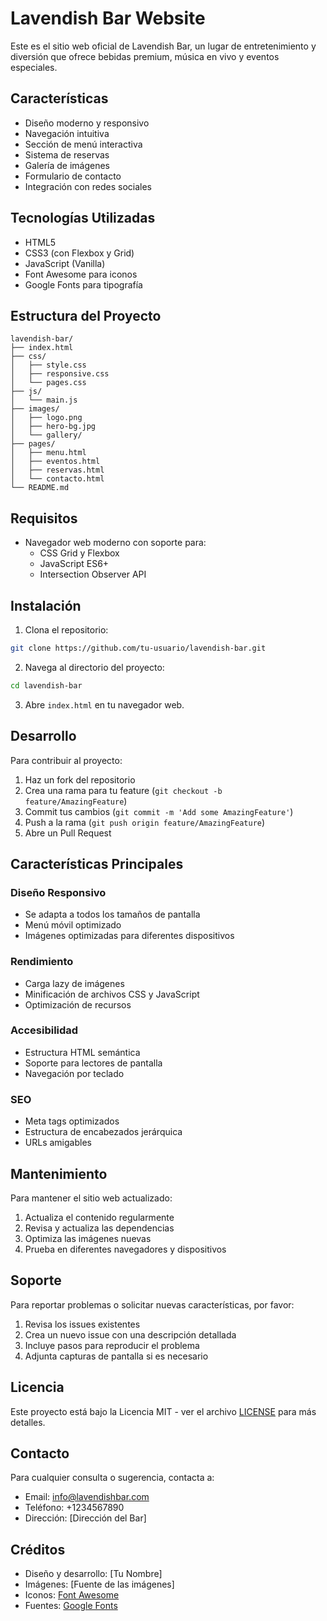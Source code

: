 # Lavendish Bar Website

Este es el sitio web oficial de Lavendish Bar, un lugar de entretenimiento y diversión que ofrece bebidas premium, música en vivo y eventos especiales.

## Características

- Diseño moderno y responsivo
- Navegación intuitiva
- Sección de menú interactiva
- Sistema de reservas
- Galería de imágenes
- Formulario de contacto
- Integración con redes sociales

## Tecnologías Utilizadas

- HTML5
- CSS3 (con Flexbox y Grid)
- JavaScript (Vanilla)
- Font Awesome para iconos
- Google Fonts para tipografía

## Estructura del Proyecto

```
lavendish-bar/
├── index.html
├── css/
│   ├── style.css
│   ├── responsive.css
│   └── pages.css
├── js/
│   └── main.js
├── images/
│   ├── logo.png
│   ├── hero-bg.jpg
│   └── gallery/
├── pages/
│   ├── menu.html
│   ├── eventos.html
│   ├── reservas.html
│   └── contacto.html
└── README.md
```

## Requisitos

- Navegador web moderno con soporte para:
  - CSS Grid y Flexbox
  - JavaScript ES6+
  - Intersection Observer API

## Instalación

1. Clona el repositorio:
```bash
git clone https://github.com/tu-usuario/lavendish-bar.git
```

2. Navega al directorio del proyecto:
```bash
cd lavendish-bar
```

3. Abre `index.html` en tu navegador web.

## Desarrollo

Para contribuir al proyecto:

1. Haz un fork del repositorio
2. Crea una rama para tu feature (`git checkout -b feature/AmazingFeature`)
3. Commit tus cambios (`git commit -m 'Add some AmazingFeature'`)
4. Push a la rama (`git push origin feature/AmazingFeature`)
5. Abre un Pull Request

## Características Principales

### Diseño Responsivo
- Se adapta a todos los tamaños de pantalla
- Menú móvil optimizado
- Imágenes optimizadas para diferentes dispositivos

### Rendimiento
- Carga lazy de imágenes
- Minificación de archivos CSS y JavaScript
- Optimización de recursos

### Accesibilidad
- Estructura HTML semántica
- Soporte para lectores de pantalla
- Navegación por teclado

### SEO
- Meta tags optimizados
- Estructura de encabezados jerárquica
- URLs amigables

## Mantenimiento

Para mantener el sitio web actualizado:

1. Actualiza el contenido regularmente
2. Revisa y actualiza las dependencias
3. Optimiza las imágenes nuevas
4. Prueba en diferentes navegadores y dispositivos

## Soporte

Para reportar problemas o solicitar nuevas características, por favor:

1. Revisa los issues existentes
2. Crea un nuevo issue con una descripción detallada
3. Incluye pasos para reproducir el problema
4. Adjunta capturas de pantalla si es necesario

## Licencia

Este proyecto está bajo la Licencia MIT - ver el archivo [LICENSE](LICENSE) para más detalles.

## Contacto

Para cualquier consulta o sugerencia, contacta a:
- Email: info@lavendishbar.com
- Teléfono: +1234567890
- Dirección: [Dirección del Bar]

## Créditos

- Diseño y desarrollo: [Tu Nombre]
- Imágenes: [Fuente de las imágenes]
- Iconos: [Font Awesome](https://fontawesome.com/)
- Fuentes: [Google Fonts](https://fonts.google.com/) 
